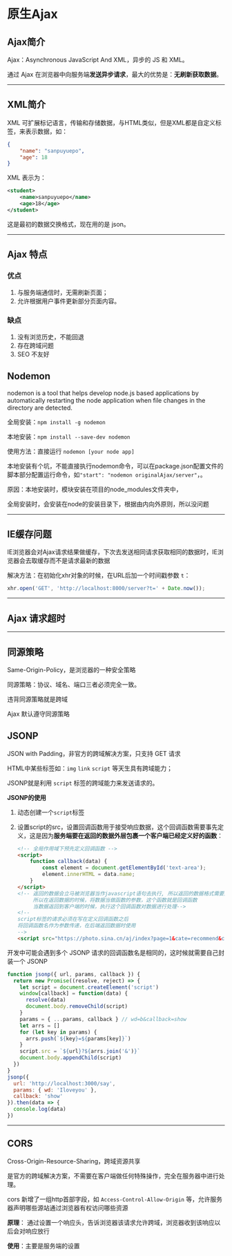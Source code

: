 # 原生Ajax

## Ajax简介

Ajax：Asynchronous JavaScript And XML，异步的 JS 和 XML。

通过 Ajax 在浏览器中向服务端**发送异步请求**，最大的优势是：**无刷新获取数据**。

---

## XML简介

XML 可扩展标记语言，传输和存储数据，与HTML类似，但是XML都是自定义标签，来表示数据，如：

```json
{
    "name": "sanpuyuepo",
    "age": 18
}
```

XML 表示为：

```xml
<student>
    <name>sanpuyuepo</name>
    <age>18</age>
</student>
```

这是最初的数据交换格式，现在用的是 json。

---

## Ajax 特点

### 优点

1. 与服务端通信时，无需刷新页面；
2. 允许根据用户事件更新部分页面内容。

### 缺点

1. 没有浏览历史，不能回退
2. 存在跨域问题
3. SEO 不友好



## Nodemon

nodemon is a tool that helps develop node.js based applications by automatically restarting the node application when file changes in the directory are detected.

全局安装：`npm install -g nodemon`

本地安装：`npm install --save-dev nodemon`

使用方法：直接运行 `nodemon [your node app] `

本地安装有个坑，不能直接执行nodemon命令，可以在package.json配置文件的脚本部分配置运行命令，如`"start": "nodemon originalAjax/server"`，。

原因：本地安装时，模块安装在项目的node_modules文件夹中，

全局安装时，会安装在node的安装目录下，根据由内向外原则，所以没问题

---

## IE缓存问题

IE浏览器会对Ajax请求结果做缓存，下次去发送相同请求获取相同的数据时，IE浏览器会去取缓存而不是请求最新的数据

解决方法：在初始化xhr对象的时候，在URL后加一个时间戳参数 `t`：

```js
xhr.open('GET', 'http://localhost:8000/server?t=' + Date.now());
```

---

## Ajax 请求超时





---

## 同源策略

Same-Origin-Policy，是浏览器的一种安全策略

同源策略：协议、域名、端口三者必须完全一致。

违背同源策略就是跨域

Ajax 默认遵守同源策略

## JSONP

JSON with Padding，非官方的跨域解决方案，只支持 GET 请求

HTML中某些标签如：`img` `link`  `script` 等天生具有跨域能力；

JSONP就是利用 `script` 标签的跨域能力来发送请求的。

**JSONP的使用**

1. 动态创建一个`script`标签

2. 设置script的src，设置回调函数用于接受响应数据，这个回调函数需要事先定义，这是因为**服务端要在返回的数据外层包裹一个客户端已经定义好的函数**：

    ```html
    <!-- 全局作用域下预先定义回调函数 -->
    <script>
        function callback(data) {
            const element = document.getElementById('text-area');
            element.innerHTML = data.name;
        }
    </script>
    <!-- 返回的数据会立马被浏览器当作javascript语句去执行, 所以返回的数据格式需要是js代码。
         所以在返回数据的时候，将数据当做函数的参数，这个函数就是回调函数 
         当数据返回到客户端的时候，执行这个回调函数对数据进行处理-->
    <!-- 
    script标签的请求必须在写在定义回调函数之后
    将回调函数名作为参数传递，在后端返回数据时使用
    -->
    <script src="https://photo.sina.cn/aj/index?page=1&cate=recommend&callback=callback"></script>
    ```
    

开发中可能会遇到多个 JSONP 请求的回调函数名是相同的，这时候就需要自己封装一个 JSONP

```js
function jsonp({ url, params, callback }) {
  return new Promise((resolve, reject) => {
    let script = document.createElement('script')
    window[callback] = function(data) {
      resolve(data)
      document.body.removeChild(script)
    }
    params = { ...params, callback } // wd=b&callback=show
    let arrs = []
    for (let key in params) {
      arrs.push(`${key}=${params[key]}`)
    }
    script.src = `${url}?${arrs.join('&')}`
    document.body.appendChild(script)
  })
}
jsonp({
  url: 'http://localhost:3000/say',
  params: { wd: 'Iloveyou' },
  callback: 'show'
}).then(data => {
  console.log(data)
})
```

---

## CORS

Cross-Origin-Resource-Sharing，跨域资源共享

是官方的跨域解决方案，不需要在客户端做任何特殊操作，完全在服务器中进行处理。

cors 新增了一组http首部字段，如 `Access-Control-Allow-Origin` 等，允许服务器声明哪些源站通过浏览器有权访问哪些资源

**原理**： 通过设置一个响应头，告诉浏览器该请求允许跨域，浏览器收到该响应以后会对响应放行

**使用**：主要是服务端的设置



